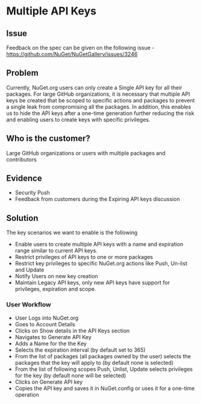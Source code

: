 # Multiple API Keys

## Issue

Feedback on the spec can be given on the following issue - https://github.com/NuGet/NuGetGallery/issues/3246

## Problem

Currently, NuGet.org users can only create a Single API key for all their packages. For large GitHub organizations, it is necessary that multiple API keys be created that be scoped to specific actions and packages to prevent a single leak from compromising all the packages. In addition, this enables us to hide the API keys after a one-time generation further reducing the risk and enabling users to create keys with specific privileges.

## Who is the customer?

Large GitHub organizations or users with multiple packages and contributors

## Evidence
* Security Push
* Feedback from customers during the Expiring API keys discussion

## Solution

The key scenarios we want to enable is the following

* Enable users to create multiple API keys with a name and expiration range similar to current API keys.
* Restrict privileges of API keys to one or more packages
* Restrict key privileges to specific NuGet.org actions like Push, Un-list and Update
* Notify Users on new key creation
* Maintain Legacy API keys, only new API keys have support for privileges, expiration and scope.

### User Workflow

* User Logs into NuGet.org
* Goes to Account Details
* Clicks on Show details in the API Keys section
* Navigates to Generate API Key
* Adds a Name for the the Key
* Selects the expiration interval (by default set to 365)
* From the list of packages (all packages owned by the user) selects the packages that the key will apply to (by default none is selected)
* From the list of following scopes Push, Unlist, Update selects privileges for the key (by default none will be selected)
* Clicks on Generate API key
* Copies the API key and saves it in NuGet.config or uses it for a one-time operation




